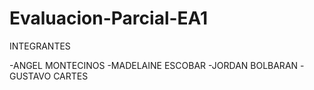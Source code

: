 # Evaluacion-Parcial-EA1
INTEGRANTES

-ANGEL MONTECINOS
-MADELAINE ESCOBAR
-JORDAN BOLBARAN
-GUSTAVO CARTES

